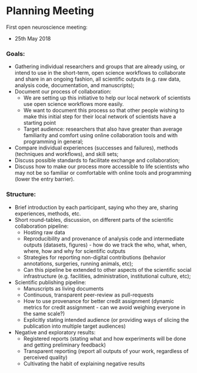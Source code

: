 # Planning Meeting

First open neuroscience meeting:
 - 25th May 2018

### Goals:
 - Gathering individual researchers and groups that are already using, or intend to use in the short-term, open science workflows to collaborate and share in an ongoing fashion, all scientific outputs (e.g. raw data, analysis code, documentation, and manuscripts);
 - Document our process of collaboration: 
   - We are setting up this initiative to help our local network of scientists use open science workflows more easily. 
   - We want to document this process so that other people wishing to make this initial step for their local network of scientists have a starting point
   - Target audience: researchers that also have greater than average familiarity and comfort using online collaboration tools and with programming in general;
 - Compare individual experiences (successes and failures), methods (techniques and workflows), and skill sets;
 - Discuss possible standards to facilitate exchange and collaboration;
 - Discuss how to make our process more accessible to life scientists who may not be so familiar or comfortable with online tools and programming (lower the entry barrier).
 
### Structure:
 - Brief introduction by each participant, saying who they are, sharing experiences, methods, etc.
 - Short round-tables, discussion, on different parts of the scientific collaboration pipeline:
   - Hosting raw data
   - Reproducibility and provenance of analysis code and intermediate outputs (datasets, figures) - how do we track the who, what, when, where, how and why for scientific outputs
   - Strategies for reporting non-digital contributions (behavior annotations, surgeries, running animals, etc);
   - Can this pipeline be extended to other aspects of the scientific social infrastructure (e.g. facilities, administration, institutional culture, etc);
 - Scientific publishing pipeline:
   - Manuscripts as living documents
   - Continuous, transparent peer-review as pull-requests
   - How to use provenance for better credit assignment (dynamic metrics for credit assignment - can we avoid weighing everyone in the same scale?)
   - Explicitly stating intended audience (or providing ways of slicing the publication into multiple target audiences)
 - Negative and exploratory results:
   - Registered reports (stating what and how experiments will be done and getting preliminary feedback)
   - Transparent reporting (report all outputs of your work, regardless of perceived quality)
   - Cultivating the habit of explaining negative results
